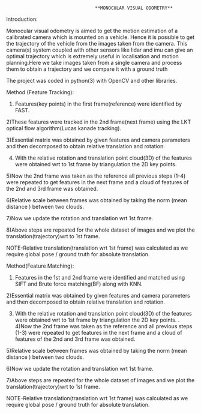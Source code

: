                                      **MONOCULAR VISUAL ODOMETRY**


Introduction:

Monocular visual odometry is aimed to get the motion estimation of a calibrated camera which is mounted on a vehicle. Hence it is possible to get the trajectory of the vehicle from the images taken from the camera.
This camera(s) system coupled with other sensors like lidar and imu can give an optimal trajectory which is extremely useful in localisation and motion planning.Here we take images taken from a single camera and process them to obtain a trajectory and we compare it with a ground truth

The project was coded in python(3) with OpenCV and other libraries.

Method (Feature Tracking):
1) Features(key points) in the first frame(reference) were identified by FAST.

2)These features were tracked in the 2nd frame(next frame) using the LKT optical flow algorithm(Lucas kanade tracking).

3)Essential matrix was obtained by given features and camera parameters and then decomposed to obtain relative translation and rotation.

4) With the relative rotation and translation point cloud(3D) of the features were obtained wrt to 1st frame by triangulation the 2D key points.

5)Now the 2nd frame was taken as the reference all previous steps (1-4) were repeated to get features in the next frame and a cloud of features of the 2nd and 3rd frame was obtained.

6)Relative scale between frames was obtained by taking the norm (mean distance ) between two clouds.

7)Now we update the rotation and translation wrt 1st frame.

8)Above steps are repeated for the whole dataset of images and we plot the translation(trajectory)wrt to 1st frame.

NOTE-Relative translation(translation wrt 1st frame) was calculated as we require global pose / ground truth for absolute translation.

Method(Feature Matching):
1) Features in the 1st and 2nd frame were identified and matched using SIFT and Brute force matching(BF) along with KNN.

2)Essential matrix was obtained by given features and camera parameters and then decomposed to obtain relative translation and rotation.

3) With the relative rotation and translation point cloud(3D) of the features were obtained wrt to 1st frame by triangulation the 2D key points.
.
4)Now the 2nd frame was taken as the reference and all previous steps (1-3) were repeated to get features in the next frame and a cloud of features of the 2nd and 3rd frame was obtained.

5)Relative scale between frames was obtained by taking the norm (mean distance ) between two clouds.

6)Now we update the rotation and translation wrt 1st frame.

7)Above steps are repeated for the whole dataset of images and we plot the translation(trajectory)wrt to 1st frame.


NOTE-Relative translation(translation wrt 1st frame) was calculated as we require global pose / ground truth for absolute translation.
